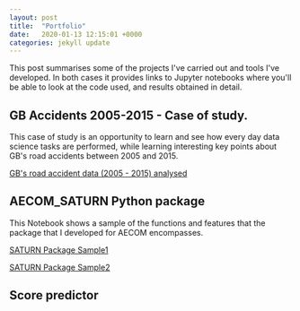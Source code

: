 ```yaml
---
layout: post
title:  "Portfolio"
date:   2020-01-13 12:15:01 +0000
categories: jekyll update
---
```

This post summarises some of the projects I've carried out and tools I've developed. In both cases it provides links to Jupyter notebooks where you'll be able to look at the code used, and results obtained in detail.


## GB Accidents 2005-2015 - Case of study.

This case of study is an opportunity to learn and see how every day data science tasks are performed, while learning interesting key points about GB's road accidents between 2005 and 2015.

[GB's road accident data (2005 - 2015) analysed](/Files/Case_of_study.html)

## AECOM_SATURN Python package

This Notebook shows a sample of the functions and features that the package that I developed for AECOM encompasses.

[SATURN Package Sample1](/Files/AECOM_SATURN1.html)

[SATURN Package Sample2](/Files/AECOM_SATURN2.html)

## Score predictor

